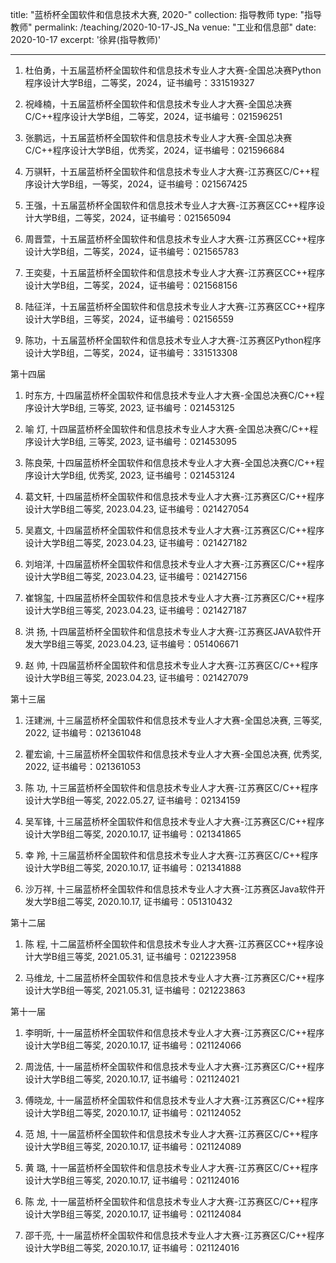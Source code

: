 title: "蓝桥杯全国软件和信息技术大赛, 2020-"
collection: 指导教师
type: "指导教师"
permalink: /teaching/2020-10-17-JS_Na
venue: "工业和信息部"
date: 2020-10-17
excerpt: '徐昇(指导教师)'

---
1. 杜伯勇，十五届蓝桥杯全国软件和信息技术专业人才大赛-全国总决赛Python程序设计大学B组，二等奖，2024，证书编号：331519327
   
1. 祝峰楠，十五届蓝桥杯全国软件和信息技术专业人才大赛-全国总决赛C/C++程序设计大学B组，二等奖，2024，证书编号：021596251

1. 张鹏远，十五届蓝桥杯全国软件和信息技术专业人才大赛-全国总决赛C/C++程序设计大学B组，优秀奖，2024，证书编号：021596684

1. 万骐轩，十五届蓝桥杯全国软件和信息技术专业人才大赛-江苏赛区C/C++程序设计大学B组，一等奖，2024，证书编号：021567425

1. 王强，十五届蓝桥杯全国软件和信息技术专业人才大赛-江苏赛区CC++程序设计大学B组，二等奖，2024，证书编号：021565094

1. 周晋萱，十五届蓝桥杯全国软件和信息技术专业人才大赛-江苏赛区CC++程序设计大学B组，二等奖，2024，证书编号：021565783

1. 王奕斐，十五届蓝桥杯全国软件和信息技术专业人才大赛-江苏赛区CC++程序设计大学B组，二等奖，2024，证书编号：021568156

1. 陆征洋，十五届蓝桥杯全国软件和信息技术专业人才大赛-江苏赛区CC++程序设计大学B组，三等奖，2024，证书编号：02156559

1. 陈功，十五届蓝桥杯全国软件和信息技术专业人才大赛-江苏赛区Python程序设计大学B组，二等奖，2024，证书编号：331513308

第十四届
1. 时东方, 十四届蓝桥杯全国软件和信息技术专业人才大赛-全国总决赛C/C++程序设计大学B组, 三等奖, 2023, 证书编号：021453125

1. 喻  灯, 十四届蓝桥杯全国软件和信息技术专业人才大赛-全国总决赛C/C++程序设计大学B组, 三等奖, 2023, 证书编号：021453095

1. 陈良荣, 十四届蓝桥杯全国软件和信息技术专业人才大赛-全国总决赛C/C++程序设计大学B组, 优秀奖, 2023, 证书编号：021453124

1. 葛文轩, 十四届蓝桥杯全国软件和信息技术专业人才大赛-江苏赛区C/C++程序设计大学B组二等奖, 2023.04.23, 证书编号：021427054

1. 吴嘉文, 十四届蓝桥杯全国软件和信息技术专业人才大赛-江苏赛区C/C++程序设计大学B组二等奖, 2023.04.23, 证书编号：021427182

1. 刘培洋, 十四届蓝桥杯全国软件和信息技术专业人才大赛-江苏赛区C/C++程序设计大学B组二等奖, 2023.04.23, 证书编号：021427156

1. 崔锦玺, 十四届蓝桥杯全国软件和信息技术专业人才大赛-江苏赛区C/C++程序设计大学B组三等奖, 2023.04.23, 证书编号：021427187

1. 洪  扬, 十四届蓝桥杯全国软件和信息技术专业人才大赛-江苏赛区JAVA软件开发大学B组三等奖, 2023.04.23, 证书编号：051406671

1. 赵  帅, 十四届蓝桥杯全国软件和信息技术专业人才大赛-江苏赛区C/C++程序设计大学B组三等奖, 2023.04.23, 证书编号：021427079


第十三届
1. 汪建洲, 十三届蓝桥杯全国软件和信息技术专业人才大赛-全国总决赛, 三等奖, 2022, 证书编号：021361048

1. 瞿宏谕, 十三届蓝桥杯全国软件和信息技术专业人才大赛-全国总决赛, 优秀奖, 2022, 证书编号：021361053

1. 陈  功, 十三届蓝桥杯全国软件和信息技术专业人才大赛-江苏赛区C/C++程序设计大学B组一等奖, 2022.05.27, 证书编号：02134159

1. 吴军锋, 十三届蓝桥杯全国软件和信息技术专业人才大赛-江苏赛区C/C++程序设计大学B组二等奖, 2020.10.17, 证书编号：021341865

1. 幸  羚, 十三届蓝桥杯全国软件和信息技术专业人才大赛-江苏赛区C/C++程序设计大学B组二等奖, 2020.10.17, 证书编号：021341888

1. 沙万祥, 十三届蓝桥杯全国软件和信息技术专业人才大赛-江苏赛区Java软件开发大学B组二等奖, 2020.10.17, 证书编号：051310432

第十二届
1. 陈  程, 十二届蓝桥杯全国软件和信息技术专业人才大赛-江苏赛区CC++程序设计大学B组三等奖, 2021.05.31, 证书编号：021223958

1. 马维龙, 十二届蓝桥杯全国软件和信息技术专业人才大赛-江苏赛区C/C++程序设计大学B组一等奖, 2021.05.31, 证书编号：021223863 

第十一届
1. 李明昕, 十一届蓝桥杯全国软件和信息技术专业人才大赛-江苏赛区C/C++程序设计大学B组二等奖, 2020.10.17, 证书编号：021124066

1. 周泷佶, 十一届蓝桥杯全国软件和信息技术专业人才大赛-江苏赛区C/C++程序设计大学B组二等奖, 2020.10.17, 证书编号：021124021

1. 傅晓龙, 十一届蓝桥杯全国软件和信息技术专业人才大赛-江苏赛区C/C++程序设计大学B组二等奖, 2020.10.17, 证书编号：021124052

1. 范  旭, 十一届蓝桥杯全国软件和信息技术专业人才大赛-江苏赛区C/C++程序设计大学B组三等奖, 2020.10.17, 证书编号：021124089

1. 黄  璐, 十一届蓝桥杯全国软件和信息技术专业人才大赛-江苏赛区C/C++程序设计大学B组三等奖, 2020.10.17, 证书编号：021124016

1. 陈  龙, 十一届蓝桥杯全国软件和信息技术专业人才大赛-江苏赛区C/C++程序设计大学B组三等奖, 2020.10.17, 证书编号：021124084

1. 邵千亮, 十一届蓝桥杯全国软件和信息技术专业人才大赛-江苏赛区C/C++程序设计大学B组二等奖, 2020.10.17, 证书编号：021124016
